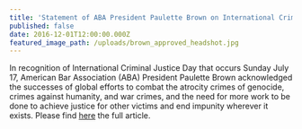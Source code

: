 ```yaml
---
title: 'Statement of ABA President Paulette Brown on International Criminal Justice Day – July 17, 2016'
published: false
date: 2016-12-01T12:00:00.000Z
featured_image_path: /uploads/brown_approved_headshot.jpg
---
```



In recognition of International Criminal Justice Day that occurs Sunday July 17, American Bar Association (ABA) President Paulette Brown acknowledged the successes of global efforts to combat the atrocity crimes of genocide, crimes against humanity, and war crimes, and the need for more work to be done to achieve justice for other victims and end impunity wherever it exists. Please find [here](https://www.international-criminal-justice-today.org/news/statement-of-aba-president-paulette-brown-on-international-criminal-justice-day--july-17-2016/) the full article.